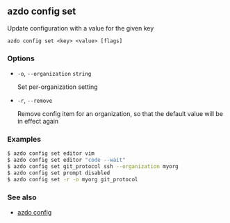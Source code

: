 ## azdo config set
Update configuration with a value for the given key
```
azdo config set <key> <value> [flags]
```
### Options


* `-o`, `--organization` `string`

	Set per-organization setting

* `-r`, `--remove`

	Remove config item for an organization, so that the default value will be in effect again


### Examples

```bash
$ azdo config set editor vim
$ azdo config set editor "code --wait"
$ azdo config set git_protocol ssh --organization myorg
$ azdo config set prompt disabled
$ azdo config set -r -o myorg git_protocol
```

### See also

* [azdo config](./azdo_config.md)
